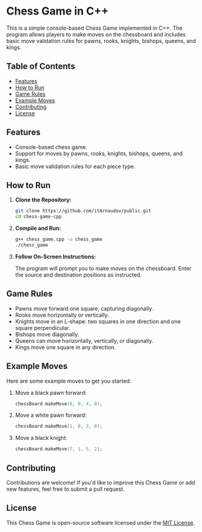 # Chess Game in C++

This is a simple console-based Chess Game implemented in C++. The program allows players to make moves on the chessboard and includes basic move validation rules for pawns, rooks, knights, bishops, queens, and kings.

## Table of Contents

- [Features](#features)
- [How to Run](#how-to-run)
- [Game Rules](#game-rules)
- [Example Moves](#example-moves)
- [Contributing](#contributing)
- [License](#license)

## Features

- Console-based chess game.
- Support for moves by pawns, rooks, knights, bishops, queens, and kings.
- Basic move validation rules for each piece type.

## How to Run

1. **Clone the Repository:**

    ```bash
    git clone https://github.com/itArnaudov/public.git
    cd chess-game-cpp
    ```

2. **Compile and Run:**

    ```bash
    g++ chess_game.cpp -o chess_game
    ./chess_game
    ```

3. **Follow On-Screen Instructions:**

    The program will prompt you to make moves on the chessboard. Enter the source and destination positions as instructed.

## Game Rules

- Pawns move forward one square, capturing diagonally.
- Rooks move horizontally or vertically.
- Knights move in an L-shape: two squares in one direction and one square perpendicular.
- Bishops move diagonally.
- Queens can move horizontally, vertically, or diagonally.
- Kings move one square in any direction.

## Example Moves

Here are some example moves to get you started:

1. Move a black pawn forward:

    ```cpp
    chessBoard.makeMove(6, 0, 4, 0);
    ```

2. Move a white pawn forward:

    ```cpp
    chessBoard.makeMove(1, 0, 3, 0);
    ```

3. Move a black knight:

    ```cpp
    chessBoard.makeMove(7, 1, 5, 2);
    ```

## Contributing

Contributions are welcome! If you'd like to improve this Chess Game or add new features, feel free to submit a pull request.

## License

This Chess Game is open-source software licensed under the [MIT License](LICENSE).
#